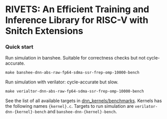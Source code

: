 # RIVETS: An Efficient Training and Inference Library for RISC-V with Snitch Extensions

### Quick start

Run simulation in banshee. Suitable for correctness checks but not cycle-accurate.

```
make banshee-dnn-abs-raw-fp64-sdma-ssr-frep-omp-10000-bench
```

Run simulation with verilator: cycle-accurate but slow.

```
make verialtor-dnn-abs-raw-fp64-sdma-ssr-frep-omp-10000-bench
```

See the list of all available targets in [dnn_kernels/benchmarks](dnn_kernels/benchmarks).
Kernels has the following names `{kernel}.c`. Targets to run simulation are `verilator-dnn-{kernel}-bench` and `banshee-dnn-{kernel}-bench`.